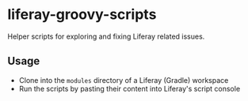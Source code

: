 # liferay-groovy-scripts

Helper scripts for exploring and fixing Liferay related issues.

## Usage

* Clone into the `modules` directory of a Liferay (Gradle) workspace
* Run the scripts by pasting their content into Liferay's script console
